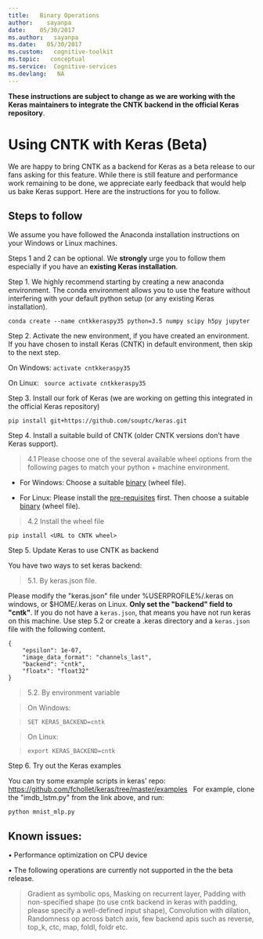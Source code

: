 ```yaml
---
title:   Binary Operations
author:    sayanpa
date:    05/30/2017
ms.author:   sayanpa
ms.date:   05/30/2017
ms.custom:   cognitive-toolkit
ms.topic:   conceptual
ms.service:  Cognitive-services
ms.devlang:   NA
---
```


**These instructions are subject to change as we are working with the Keras maintainers to integrate the CNTK backend in the official Keras repository**.

# Using CNTK with Keras (Beta)

We are happy to bring CNTK as a backend for Keras as a beta release to our fans asking for this feature. While there is still feature and performance work remaining to be done, we appreciate early feedback that would help us bake Keras support. Here are the instructions for you to follow.

## Steps to follow

We assume you have followed the Anaconda installation instructions on your Windows or Linux machines.

Steps 1 and 2 can be optional. We **strongly** urge you to follow them especially if you have an **existing Keras installation**. 

Step 1. We highly recommend starting by creating a new anaconda environment. The conda environment allows you to use the feature without interfering with your default python setup (or any existing Keras installation).  

```conda create --name cntkkeraspy35 python=3.5 numpy scipy h5py jupyter```

Step 2. Activate the new environment, if you have created an environment. If you have chosen to install Keras (CNTK) in default environment, then skip to the next step. 

On Windows: ```activate cntkkeraspy35```

On Linux: ``` source activate cntkkeraspy35```

Step 3. Install our fork of Keras (we are working on getting this integrated in the official Keras repository)

```pip install git+https://github.com/souptc/keras.git```

Step 4. Install a suitable build of CNTK (older CNTK versions don't have Keras support).

> 4.1 Please choose one of the several available wheel options from the following pages to match your python + machine environment.

- For Windows: Choose a suitable [binary](./Setup-Windows-Python.md) (wheel file).

- For Linux: Please install the [pre-requisites](./Setup-Linux-Python.md#prerequisites) first. Then choose a suitable [binary](./Setup-Linux-Python.md) (wheel file). 

> 4.2 Install the wheel file

```pip install <URL to CNTK wheel>```

Step 5. Update Keras to use CNTK as backend

You have two ways to set keras backend:

> 5.1. By keras.json file.

Please modify the "keras.json" file under %USERPROFILE%/.keras on windows, or $HOME/.keras on Linux. **Only set the "backend" field to "cntk"**. If you do not have a ```keras.json```, that means you have not run keras on this machine. Use step 5.2 or create a .keras directory and a ```keras.json``` file with the following content.

``` 
{ 
    "epsilon": 1e-07, 
    "image_data_format": "channels_last", 
    "backend": "cntk", 
    "floatx": "float32" 
} 
```	

> 5.2. By environment variable

> On Windows:

> ```SET KERAS_BACKEND=cntk```

> On Linux:

> ```export KERAS_BACKEND=cntk```

Step 6. Try out the Keras examples

You can try some example scripts in keras' repo: 
https://github.com/fchollet/keras/tree/master/examples
 
For example, clone the "imdb_lstm.py" from the link above, and run: 

```python mnist_mlp.py```

## Known issues:

•	Performance optimization on CPU device 

•	The following operations are currently not supported in the the beta release.

> Gradient as symbolic ops, Masking on recurrent layer, Padding with non-specified shape (to use cntk backend in keras with padding, please specify a well-defined input shape), Convolution with dilation, Randomness op across batch axis, few backend apis such as reverse, top_k, ctc, map, foldl, foldr etc.
